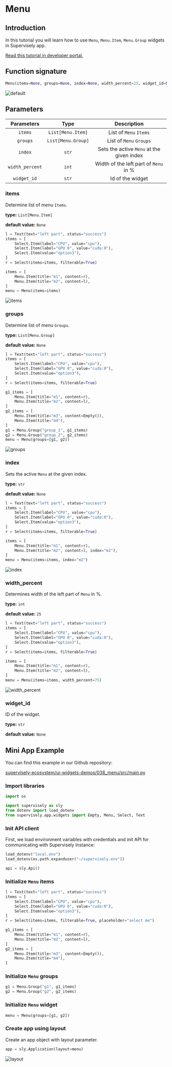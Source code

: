 # Menu

## Introduction

In this tutorial you will learn how to use `Menu`, `Menu.Item`, `Menu.Group` widgets in Supervisely app.

[Read this tutorial in developer portal.](https://developer.supervise.ly/app-development/apps-with-gui/menu)

## Function signature

```python
Menu(items=None, groups=None, index=None, width_percent=25, widget_id=None)
```

![default](https://user-images.githubusercontent.com/120389559/220916979-223e32ad-ed9a-4382-be74-148b2f792012.gif)

## Parameters

|   Parameters    |        Type        |                Description                |
| :-------------: | :----------------: | :---------------------------------------: |
|     `items`     | `List[Menu.Item]`  |          List of `Menu` `Items`           |
|    `groups`     | `List[Menu.Group]` |          List of `Menu` `Groups`          |
|     `index`     |       `str`        | Sets the active `Menu` at the given index |
| `width_percent` |       `int`        |   Width of the left part of `Menu` in %   |
|   `widget_id`   |       `str`        |             Id of the widget              |

### items

Determine list of menu `Items`.

**type:** `List[Menu.Item]`

**default value:** `None`

```python
l = Text(text="left part", status="success")
items = [
    Select.Item(label="CPU", value="cpu"),
    Select.Item(label="GPU 0", value="cuda:0"),
    Select.Item(value="option3"),
]
r = Select(items=items, filterable=True)

items = [
    Menu.Item(title="m1", content=r),
    Menu.Item(title="m2", content=l),
]
menu = Menu(items=items)
```

![items](https://user-images.githubusercontent.com/120389559/220916979-223e32ad-ed9a-4382-be74-148b2f792012.gif)

### groups

Determine list of menu `Groups`.

**type:** `List[Menu.Group]`

**default value:** `None`

```python
l = Text(text="left part", status="success")
items = [
    Select.Item(label="CPU", value="cpu"),
    Select.Item(label="GPU 0", value="cuda:0"),
    Select.Item(value="option3"),
]
r = Select(items=items, filterable=True)

g1_items = [
    Menu.Item(title="m1", content=r),
    Menu.Item(title="m2", content=l),
]
g2_items = [
    Menu.Item(title="m3", content=Empty()),
    Menu.Item(title="m4"),
]
g1 = Menu.Group("group_1", g1_items)
g2 = Menu.Group("group_2", g2_items)
menu = Menu(groups=[g1, g2])
```

![groups](https://user-images.githubusercontent.com/120389559/218475188-7c5189bf-68d6-4e3c-a640-2132809c77ff.gif)

### index

Sets the active `Menu` at the given index.

**type:** `str`

**default value:** `None`

```python
l = Text(text="left part", status="success")
items = [
    Select.Item(label="CPU", value="cpu"),
    Select.Item(label="GPU 0", value="cuda:0"),
    Select.Item(value="option3"),
]
r = Select(items=items, filterable=True)

items = [
    Menu.Item(title="m1", content=r),
    Menu.Item(title="m2", content=l, index="m2"),
]
menu = Menu(items=items, index="m2")
```

![index](https://user-images.githubusercontent.com/120389559/218475782-59445b09-bc56-4a90-8825-1a79aa6f8ccb.png)

### width_percent

Determines width of the left part of `Menu` in %.

**type:** `int`

**default value:** `25`

```python
l = Text(text="left part", status="success")
items = [
    Select.Item(label="CPU", value="cpu"),
    Select.Item(label="GPU 0", value="cuda:0"),
    Select.Item(value="option3"),
]
r = Select(items=items, filterable=True)

items = [
    Menu.Item(title="m1", content=r),
    Menu.Item(title="m2", content=l),
]
menu = Menu(items=items, width_percent=75)
```

![width_percent](https://user-images.githubusercontent.com/120389559/218476194-55a6196c-5a8d-40e1-9461-1a2f38dfa1b0.png)

### widget_id

ID of the widget.

**type:** `str`

**default value:** `None`

## Mini App Example

You can find this example in our Github repository:

[supervisely-ecosystem/ui-widgets-demos/038_menu/src/main.py](https://github.com/supervisely-ecosystem/ui-widgets-demos/blob/master/038_menu/src/main.py)

### Import libraries

```python
import os

import supervisely as sly
from dotenv import load_dotenv
from supervisely.app.widgets import Empty, Menu, Select, Text
```

### Init API client

First, we load environment variables with credentials and init API for communicating with Supervisely Instance:

```python
load_dotenv("local.env")
load_dotenv(os.path.expanduser("~/supervisely.env"))

api = sly.Api()
```

### Initialize `Menu` items

```python
l = Text(text="left part", status="success")
items = [
    Select.Item(label="CPU", value="cpu"),
    Select.Item(label="GPU 0", value="cuda:0"),
    Select.Item(value="option3"),
]
r = Select(items=items, filterable=True, placeholder="select me")

g1_items = [
    Menu.Item(title="m1", content=r),
    Menu.Item(title="m2", content=l),
]
g2_items = [
    Menu.Item(title="m3", content=Empty()),
    Menu.Item(title="m4"),
]
```

### Initialize `Menu` groups

```python
g1 = Menu.Group("g1", g1_items)
g2 = Menu.Group("g2", g2_items)
```

### Initialize `Menu` widget

```python
menu = Menu(groups=[g1, g2])
```

### Create app using layout

Create an app object with layout parameter.

```python
app = sly.Application(layout=menu)
```

![layout](https://user-images.githubusercontent.com/120389559/218477186-12e43454-b8e4-4cf6-bef8-0a78ce0eb320.png)
